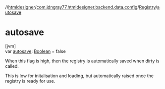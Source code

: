 //[htmldesigner](../../../index.md)/[com.jdngray77.htmldesigner.backend.data.config](../index.md)/[Registry](index.md)/[autosave](autosave.md)

# autosave

[jvm]\
var [autosave](autosave.md): [Boolean](https://kotlinlang.org/api/latest/jvm/stdlib/kotlin/-boolean/index.html) = false

When this flag is high, then the registry is automatically saved when [dirty](dirty.md) is called.

This is low for initalisation and loading, but automatically raised once the registry is ready for use.
